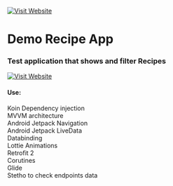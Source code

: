 [![Visit Website](http://www.grdj.com.ar/img/logo_mini.jpg)](http://www.grdj.com.ar)

# Demo Recipe App

### Test application that shows and filter Recipes
[![Visit Website](http://www.grdj.com.ar/img/QCHTestFull2.jpg)](http://www.grdj.com.ar)
#### Use:<br>
Koin Dependency injection<br>
MVVM architecture<br>
Android Jetpack Navigation<br>
Android Jetpack LiveData<br>
Databinding<br>
Lottie Animations<br>
Retrofit 2<br>
Corutines<br>
Glide<br>
Stetho to check endpoints data
